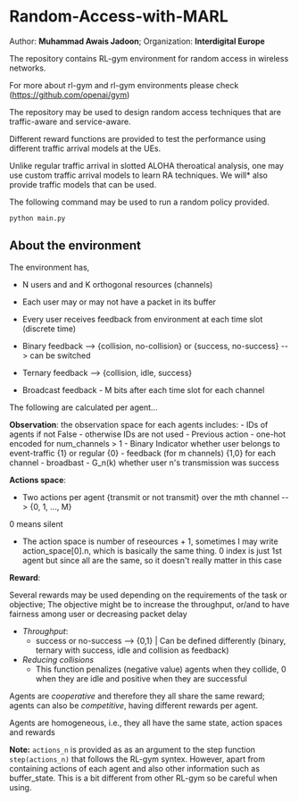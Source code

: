 # Random-Access-with-MARL

Author: **Muhammad Awais Jadoon**; Organization: **Interdigital Europe**

The repository contains RL-gym environment for random access in wireless networks. 

For more about rl-gym and rl-gym environments please check (https://github.com/openai/gym)

The repository may be used to design random access techniques that are traffic-aware and service-aware. 

Different reward functions are provided to test the performance using different traffic arrival models at the UEs. 

Unlike regular traffic arrival in slotted ALOHA theroatical analysis, one may use custom traffic arrival models to learn RA techniques. We will* also provide traffic models that can be used.  

The following command may be used to run a random policy provided. 

`python main.py`

## About the environment

The environment has,

- N users and and K orthogonal resources (channels)

- Each user may or may not have a packet in its buffer

- Every user receives feedback from environment at each time slot (discrete time)

- Binary feedback --> {collision, no-collision} or {success, no-success} --> can be switched

- Ternary feedback --> {collision, idle, success}

- Broadcast feedback - M bits after each time slot for each channel
    
The following are calculated per agent...
    
**Observation**:
the observation space for each agents includes: 
    - IDs of agents if not False - otherwise IDs are not used
    - Previous action - one-hot encoded for num_channels > 1
    - Binary Indicator whether user belongs to event-traffic {1} or regular {0}
    - feedback (for m channels) {1,0} for each channel - broadbast
    - G_n(k) whether user n's transmission was success

**Actions space**:
- Two actions per agent {transmit or not transmit} over the mth channel --> {0, 1, ..., M}
    
0 means silent
    
- The action space is number of reseources + 1, sometimes I may write action_space[0].n, which is basically the same thing. 0 index is just 1st agent but since all are the same, so it doesn't really matter in this case
        
**Reward**:

Several rewards may be used depending on the requirements of the task or objective; 
The objective might be to increase the throughput, or/and to have fairness among user or decreasing packet delay

- *Throughput*:
    - success or no-success --> {0,1} | Can be defined differently (binary, ternary with success, idle and collision as feedback)
- *Reducing collisions*
    - This function penalizes (negative value) agents when they collide, 0 when they are idle and positive when they are successful

Agents are *cooperative* and therefore they all share the same reward; agents can also be *competitive*, having different rewards per agent. 
    
Agents are homogeneous, i.e., they all have the same state, action spaces and rewards

**Note:** `actions_n` is provided as  as an argument to the step function `step(actions_n)` that follows the RL-gym syntex. However, apart from containing actions of each agent and also other information such as buffer_state. This is a bit different from other RL-gym so be careful when using.
